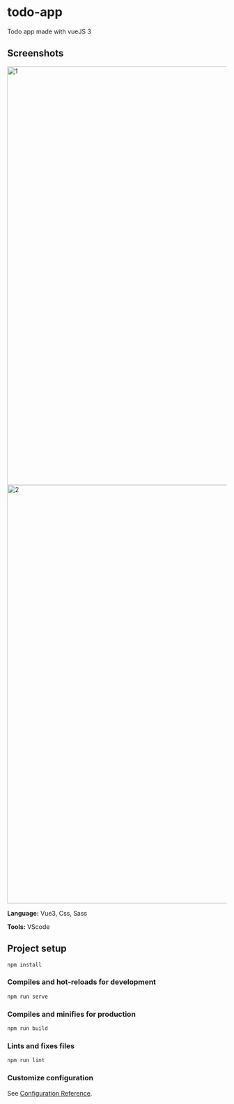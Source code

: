 # todo-app

Todo app made with vueJS 3


## Screenshots

<img width="960" alt="1" src="https://user-images.githubusercontent.com/60893967/121694836-66acd100-cac2-11eb-9a8f-6fe14fa3f4a5.PNG">
<img width="960" alt="2" src="https://user-images.githubusercontent.com/60893967/121695250-cacf9500-cac2-11eb-9f37-704bb67a1e3e.PNG">

  

**Language:** Vue3, Css, Sass

**Tools:** VScode

## Project setup
```
npm install
```

### Compiles and hot-reloads for development
```
npm run serve
```

### Compiles and minifies for production
```
npm run build
```

### Lints and fixes files
```
npm run lint
```

### Customize configuration
See [Configuration Reference](https://cli.vuejs.org/config/).
